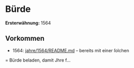 # Bürde

**Ersterwähnung:** 1564

## Vorkommen
- 1564: [jahre/1564/README.md](../jahre/1564/README.md) – bereits mit einer ſolchen

= Bürde beladen, damit Jhre f...
